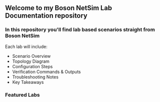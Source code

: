 ## Welcome to my **Boson NetSim Lab Documentation** repository  
### In this repository you'll find lab based scenarios straight from Boson NetSim  
  
Each lab will include:
* Scenario Overview
* Topology Diagram
* Configuration Steps
* Verification Commands & Outputs
* Troubleshooting Notes
* Key Takeaways

### Featured Labs
